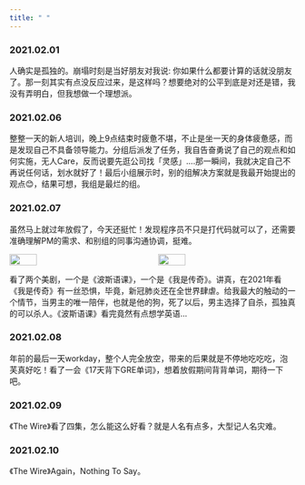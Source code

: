 ```yaml
---
title: " "
---
```


<style>
.post-body {
    margin-top: 0 !important;
}

.flex {
    display: flex;
    justify-content: space-between;
}

.fg-1 {
    width: 20%;
    flex-grow: 1;
}

.fg-1:not(:last-child) {
    margin-right: 20px !important;
}

img {
    width: 40%;
}
</style>


### 2021.02.01

人确实是孤独的。崩塌时刻是当好朋友对我说: 你如果什么都要计算的话就没朋友了。那一刻其实有点没反应过来，是这样吗？想要绝对的公平到底是对还是错，我没有弄明白，但我想做一个理想派。

### 2021.02.06

整整一天的新人培训，晚上9点结束时疲惫不堪，不止是坐一天的身体疲惫感，而是发现自己不具备领导能力。分组后派发了任务，我自告奋勇说了自己的观点和如何实施，无人Care，反而说要先逛公司找「灵感」....那一瞬间，我就决定自己不再说任何话，划水就好了！最后小组展示时，别的组解决方案就是我最开始提出的观点😊，结果可想，我组是最烂的组。

### 2021.02.07

虽然马上就过年放假了，今天还挺忙！发现程序员不只是打代码就可以了，还需要准确理解PM的需求、和别组的同事沟通协调，挺难。

<div class="flex">
    <img src="https://tim-static.vercel.app/波斯语课.jpg" class="fg-1"/>
    <img src="https://tim-static.vercel.app/我是传奇.jpg" class="fg-1"/>
</div>

看了两个美剧，一个是《波斯语课》，一个是《我是传奇》。讲真，在2021年看《我是传奇》有一丝恐惧，毕竟，新冠肺炎还在全世界肆虐。给我最大的触动的一个情节，当男主的唯一陪伴，也就是他的狗，死了以后，男主选择了自杀，孤独真的可以杀人。《波斯语课》看完竟然有点想学英语...

### 2021.02.08

年前的最后一天workday，整个人完全放空，带来的后果就是不停地吃吃吃，泡芙真好吃！看了一会《17天背下GRE单词》，想着放假期间背背单词，期待一下吧。

### 2021.02.09

《The Wire》看了四集，怎么能这么好看？就是人名有点多，大型记人名灾难。

### 2021.02.10

《The Wire》Again，Nothing To Say。
